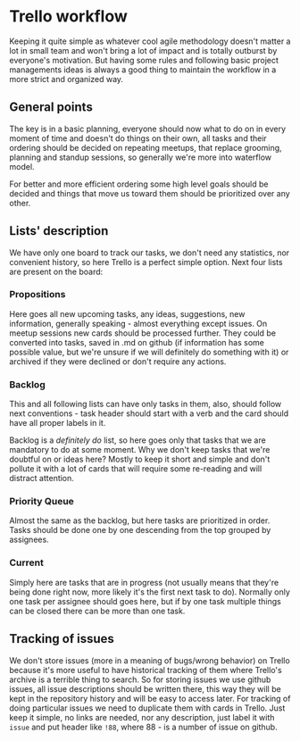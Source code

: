 # Trello workflow

Keeping it quite simple as whatever cool agile methodology doesn't matter a lot in small team and
won't bring a lot of impact and is totally outburst by everyone's motivation. But having some rules
and following basic project managements ideas is always a good thing to maintain the workflow in a
more strict and organized way.

## General points

The key is in a basic planning, everyone should now what to do on in every moment of time and
doesn't do things on their own, all tasks and their ordering should be decided on repeating meetups,
that replace grooming, planning and standup sessions, so generally we're more into waterflow model.

For better and more efficient ordering some high level goals should be decided and things that move
us toward them should be prioritized over any other.

## Lists' description

We have only one board to track our tasks, we don't need any statistics, nor convenient history, so
here Trello is a perfect simple option. Next four lists are present on the board:

### Propositions

Here goes all new upcoming tasks, any ideas, suggestions, new information, generally speaking -
almost everything except issues. On meetup sessions new cards should be processed further. They
could be converted into tasks, saved in .md on github (if information has some possible value, but
we're unsure if we will definitely do something with it) or archived if they were declined or don't
require any actions.

### Backlog

This and all following lists can have only tasks in them, also, should follow next conventions -
task header should start with a verb and the card should have all proper labels in it.

Backlog is a *definitely do* list, so here goes only that tasks that we are mandatory to do at some
moment. Why we don't keep tasks that we're doubtful on or ideas here? Mostly to keep it short and
simple and don't pollute it with a lot of cards that will require some re-reading and will distract
attention.

### Priority Queue

Almost the same as the backlog, but here tasks are prioritized in order. Tasks should be done one by
one descending from the top grouped by assignees.

### Current

Simply here are tasks that are in progress (not usually means that they're being done right now,
more likely it's the first next task to do). Normally only one task per assignee should goes here,
but if by one task multiple things can be closed there can be more than one task.

## Tracking of issues

We don't store issues (more in a meaning of bugs/wrong behavior) on Trello because it's more useful
to have historical tracking of them where Trello's archive is a terrible thing to search. So for
storing issues we use github issues, all issue descriptions should be written there, this way they
will be kept in the repository history and will be easy to access later. For tracking of doing
particular issues we need to duplicate them with cards in Trello. Just keep it simple, no links are
needed, nor any description, just label it with `issue` and put header like `!88`, where 88 - is a
number of issue on github.
